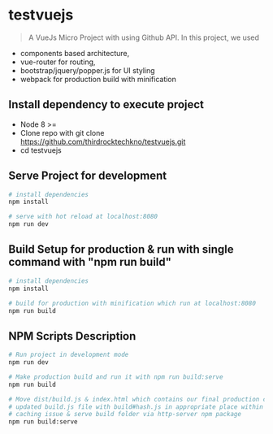 # testvuejs

> A VueJs Micro Project with using Github API. In this project, we used

- components based architecture,
- vue-router for routing,
- bootstrap/jquery/popper.js for UI styling
- webpack for production build with minification

## Install dependency to execute project

- Node 8 >=
- Clone repo with git clone https://github.com/thirdrocktechkno/testvuejs.git
- cd testvuejs

## Serve Project for development

```bash
# install dependencies
npm install

# serve with hot reload at localhost:8080
npm run dev
```

## Build Setup for production & run with single command with "npm run build"

```bash
# install dependencies
npm install

# build for production with minification which run at localhost:8080
npm run build
```

## NPM Scripts Description

```bash
# Run project in development mode
npm run dev

# Make production build and run it with npm run build:serve
npm run build

# Move dist/build.js & index.html which contains our final production code to # build folder &
# updated build.js file with build#hash.js in appropriate place within build folder to avoid
# caching issue & serve build folder via http-server npm package
npm run build:serve
```
